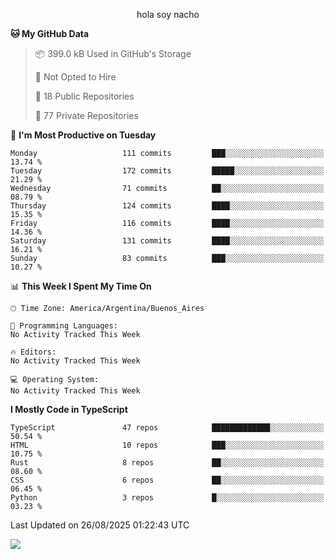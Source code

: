<p align="center">hola soy nacho</p>

<!--START_SECTION:waka-->
**🐱 My GitHub Data** 

> 📦 399.0 kB Used in GitHub's Storage 
 > 
> 🚫 Not Opted to Hire
 > 
> 📜 18 Public Repositories 
 > 
> 🔑 77 Private Repositories 
 > 
📅 **I'm Most Productive on Tuesday** 

```text
Monday                   111 commits         ███░░░░░░░░░░░░░░░░░░░░░░   13.74 % 
Tuesday                  172 commits         █████░░░░░░░░░░░░░░░░░░░░   21.29 % 
Wednesday                71 commits          ██░░░░░░░░░░░░░░░░░░░░░░░   08.79 % 
Thursday                 124 commits         ████░░░░░░░░░░░░░░░░░░░░░   15.35 % 
Friday                   116 commits         ████░░░░░░░░░░░░░░░░░░░░░   14.36 % 
Saturday                 131 commits         ████░░░░░░░░░░░░░░░░░░░░░   16.21 % 
Sunday                   83 commits          ███░░░░░░░░░░░░░░░░░░░░░░   10.27 % 
```


📊 **This Week I Spent My Time On** 

```text
🕑︎ Time Zone: America/Argentina/Buenos_Aires

💬 Programming Languages: 
No Activity Tracked This Week

🔥 Editors: 
No Activity Tracked This Week

💻 Operating System: 
No Activity Tracked This Week
```

**I Mostly Code in TypeScript** 

```text
TypeScript               47 repos            █████████████░░░░░░░░░░░░   50.54 % 
HTML                     10 repos            ███░░░░░░░░░░░░░░░░░░░░░░   10.75 % 
Rust                     8 repos             ██░░░░░░░░░░░░░░░░░░░░░░░   08.60 % 
CSS                      6 repos             ██░░░░░░░░░░░░░░░░░░░░░░░   06.45 % 
Python                   3 repos             █░░░░░░░░░░░░░░░░░░░░░░░░   03.23 % 
```




 Last Updated on 26/08/2025 01:22:43 UTC
<!--END_SECTION:waka-->

![](http://moe-counter.es3n1n.eu/get/@nachoofg?name=nachoofg&theme=asoul&padding=7&offset=0&align=center&scale=1&pixelated=1&darkmode=auto)
